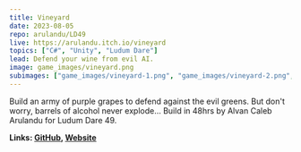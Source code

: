 ```yaml
---
title: Vineyard
date: 2023-08-05
repo: arulandu/LD49
live: https://arulandu.itch.io/vineyard
topics: ["C#", "Unity", "Ludum Dare"]
lead: Defend your wine from evil AI.
image: game_images/vineyard.png
subimages: ["game_images/vineyard-1.png", "game_images/vineyard-2.png", "game_images/vineyard-3.png"]
---
```


Build an army of purple grapes to defend against the evil greens. But don't worry, barrels of alcohol never explode... Build in 48hrs by Alvan Caleb Arulandu for Ludum Dare 49. 

**Links: [GitHub](https://github.com/arulandu/LD49),
[Website](https://arulandu.itch.io/vineyard)**
